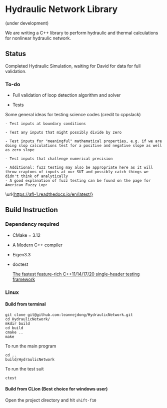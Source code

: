 # Hydraulic Network Library 
(under development)

We are writing a C++ library to perform hydraulic and thermal calculations for nonlinear hydraulic network.

<!---
## Completed:
  
* Parse CSV data into integer multidimensional arrays
      
```
1 -1 0 0 0 0 0 
0 1 -1 0 0 0 0 
0 1 0 -1 0 0 0 
0 0 0 1 0 -1 0 
0 0 0 0 0 1 -1 
0 0 0 0 -1 0 1 
0 0 0 -1 1 0 0 
```

* Derive incidence matrix
    
```
1 -1 0 0 0 0 0 
0 1 -1 0 0 0 0 
0 1 0 -1 0 0 0 
0 0 0 1 0 -1 0 
0 0 0 0 0 1 -1 
0 0 0 0 -1 0 1 
0 0 0 -1 1 0 0 
```

* There are 8760 sets of solutions for heat flows, with each contain 8 values. The first set of solutions is found as
```
57.5494,25.424,32.1254,13.9795,2.43297,-10.9734,13.6895
```
--->

## Status

Completed Hydraulic Simulation, waiting for David for data for full validation.

### To-do

* Full validation of loop detection algorithm and solver

* Tests

Some general ideas for testing science codes (credit to cppslack)

    - Test inputs at boundary conditions

    - Test any inputs that might possibly divide by zero

    - Test inputs for "meaningful" mathematical properties, e.g. if we are doing slop calculations test for a positive and negative slope as well as zero slope

    - Test inputs that challenge numerical precision

    - Additional: fuzz testing may also be appropriate here as it will throw craptons of inputs at our SUT and possibly catch things we didn't think of analytically 
    - A good explanation of fuzz testing can be found on the page for American Fuzzy Lop:
\url{https://afl-1.readthedocs.io/en/latest/}


## Build Instruction

### Dependency required

- CMake = 3.12
- A Modern C++ compiler
- Eigen3.3
- doctest

  [The fastest feature-rich C++11/14/17/20 single-header testing framework](https://raw.githubusercontent.com/onqtam/doctest/master/doctest/doctest.h)

### Linux

#### Build from terminal

```
git clone git@github.com:leannejdong/HydraulicNetwork.git
cd HydraulicNetwork/
mkdir build
cd build
cmake ..
make
```
To run the main program
```
cd ..
build/HydraulicNetwork
```
To run the test suit
```
ctest
```

#### Build from CLion (Best choice for windows user)

Open the project directory and hit `shift-f10`


